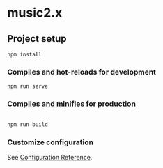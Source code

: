 # music2.x

## Project setup
```
npm install
```

### Compiles and hot-reloads for development
```
npm run serve
```

### Compiles and minifies for production
```

npm run build
```

### Customize configuration
See [Configuration Reference](https://cli.vuejs.org/config/).
